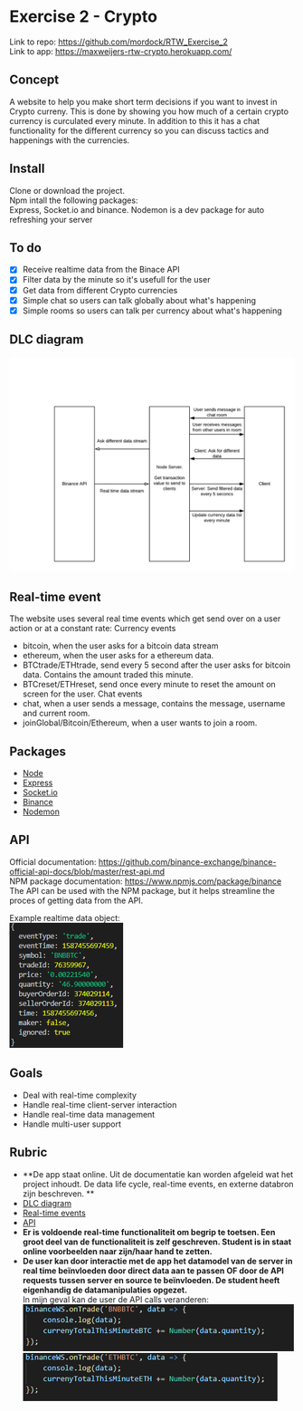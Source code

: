 # Exercise 2 - Crypto

Link to repo: https://github.com/mordock/RTW_Exercise_2  
Link to app: https://maxweijers-rtw-crypto.herokuapp.com/  

## Concept
A website to help you make short term decisions if you want to invest in Crypto curreny. This is done by showing you how much of a certain crypto currency is curculated every minute. In addition to this it has a chat functionality for the different currency so you can discuss tactics and happenings with the currencies. 

## Install
Clone or download the project.   
Npm intall the following packages:  
Express, Socket.io and binance.
Nodemon is a dev package for auto refreshing your server  

## To do 

- [x] Receive realtime data from the Binace API
- [x] Filter data by the minute so it's usefull for the user
- [x] Get data from different Crypto currencies
- [x] Simple chat so users can talk globally about what's happening
- [x] Simple rooms so users can talk per currency about what's happening

## DLC diagram
![alt_text](https://github.com/mordock/real-time-web-1920/blob/master/course/resources/Blank%20Diagram2.png)

## Real-time event
The website uses several real time events which get send over on a user action or at a constant rate:
Currency events
- bitcoin, when the user asks for a bitcoin data stream
- ethereum, when the user asks for a ethereum data.
- BTCtrade/ETHtrade, send every 5 second after the user asks for bitcoin data. Contains the amount traded this minute.
- BTCreset/ETHreset, send once every minute to reset the amount on screen for the user.
Chat events
- chat, when a user sends a message, contains the message, username and current room.
- joinGlobal/Bitcoin/Ethereum, when a user wants to join a room.

## Packages
- [Node](https://nodejs.org/)
- [Express](https://expressjs.com/)
- [Socket.io](https://socket.io/)
- [Binance](https://www.npmjs.com/package/binance)
- [Nodemon](https://www.npmjs.com/package/nodemon)

## API
Official documentation: https://github.com/binance-exchange/binance-official-api-docs/blob/master/rest-api.md  
NPM package documentation: https://www.npmjs.com/package/binance  
The API can be used with the NPM package, but it helps streamline the proces of getting data from the API.

Example realtime data object:  
![alt_text](https://github.com/mordock/real-time-web-1920/blob/master/course/resources/Object.png)

## Goals

- Deal with real-time complexity
- Handle real-time client-server interaction
- Handle real-time data management
- Handle multi-user support

## Rubric
- **De app staat online. Uit de documentatie kan worden afgeleid wat het project inhoudt. De data life cycle, real-time events, en externe databron zijn beschreven.  **
- [DLC diagram](#DLC-diagram)
- [Real-time events](#Real-time-event)
- [API](#API)
-	**Er is voldoende real-time functionaliteit om begrip te toetsen. Een groot deel van de functionaliteit is zelf geschreven. Student is in staat online voorbeelden naar zijn/haar hand te zetten.**
- **De user kan door interactie met de app het datamodel van de server in real time beïnvloeden door direct data aan te passen OF door de API requests tussen server en source te beïnvloeden. De student heeft eigenhandig de datamanipulaties opgezet.**  
In mijn geval kan de user de API calls veranderen:  
![alt_text](https://github.com/mordock/real-time-web-1920/blob/master/course/resources/btc.png)  
![alt_text](https://github.com/mordock/real-time-web-1920/blob/master/course/resources/eth.png)

[rubric]: https://docs.google.com/spreadsheets/d/e/2PACX-1vSd1I4ma8R5mtVMyrbp6PA2qEInWiOialK9Fr2orD3afUBqOyvTg_JaQZ6-P4YGURI-eA7PoHT8TRge/pubhtml
